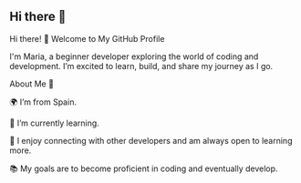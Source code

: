 ## Hi there 👋

<!--
**mery-sanz-gomez/mery-sanz-gomez** is a ✨ _special_ ✨ repository because its `README.md` (this file) appears on your GitHub profile.

Here are some ideas to get you started:

- 🔭 I’m currently working on ...
- 🌱 I’m currently learning ...
- 👯 I’m looking to collaborate on ...
- 🤔 I’m looking for help with ...
- 💬 Ask me about ...
- 📫 How to reach me: ...
- 😄 Pronouns: ...
- ⚡ Fun fact: ...
-->

Hi there! 👋 Welcome to My GitHub Profile

I'm Maria, a beginner developer exploring the world of coding and development. I’m excited to learn, build, and share my journey as I go.

About Me 🌱

🌍 I’m from Spain.

🧠 I’m currently learning.

💬 I enjoy connecting with other developers and am always open to learning more.

📚 My goals are to become proficient in coding and eventually develop.
